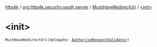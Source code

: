[http4k](../../index.md) / [org.http4k.security.oauth.server](../index.md) / [MustHaveRedirectUri](index.md) / [&lt;init&gt;](./-init-.md)

# &lt;init&gt;

`MustHaveRedirectUri(delegate: `[`AuthoriseRequestValidator`](../-authorise-request-validator/index.md)`)`